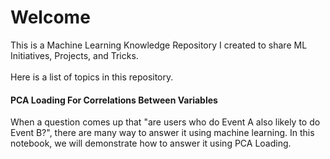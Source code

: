 # Welcome
This is a Machine Learning Knowledge Repository I created to share ML Initiatives, Projects, and Tricks.
<br>
<br>
Here is a list of topics in this repository.
<br>
#### PCA Loading For Correlations Between Variables
When a question comes up that "are users who do Event A also likely to do Event B?", there are many way to answer it using machine learning. In this notebook, we will demonstrate how to answer it using PCA Loading.
